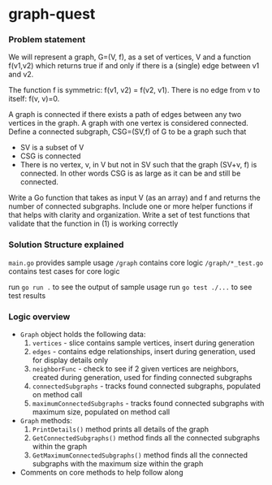# graph-quest

### Problem statement

We will represent a graph, G=(V, f), as a set of vertices, V and a function f(v1,v2) which returns true if and only if there is a (single) edge between v1 and v2.

The function f is symmetric: f(v1, v2) = f(v2, v1). There is no edge from v to itself: f(v, v)=0.

A graph is connected if there exists a path of edges between any two vertices in the graph. A graph with one vertex is considered connected. Define a connected subgraph, CSG=(SV,f) of G to be a graph such that

- SV is a subset of V
- CSG is connected
- There is no vertex, v, in V but not in SV such that the graph (SV+v, f) is connected. In other words CSG is as large as it can be and still be connected.

Write a Go function that takes as input V (as an array) and f and returns the number of connected subgraphs. Include one or more helper functions if that helps with clarity and organization.
Write a set of test functions that validate that the function in (1) is working correctly

### Solution Structure explained

`main.go` provides sample usage
`/graph` contains core logic
`/graph/*_test.go` contains test cases for core logic

run `go run .` to see the output of sample usage
run `go test ./...` to see test results

### Logic overview

- `Graph` object holds the following data:
  1. `vertices` - slice contains sample vertices, insert during generation
  2. `edges` - contains edge relationships, insert during generation, used for display details only
  3. `neighborFunc` - check to see if 2 given vertices are neighbors, created during generation, used for finding connected subgraphs
  4. `connectedSubgraphs` - tracks found connected subgraphs, populated on method call
  5. `maximumConnectedSubgraphs` - tracks found connected subgraphs with maximum size, populated on method call
- `Graph` methods:
  1. `PrintDetails()` method prints all details of the graph
  2. `GetConnectedSubgraphs()` method finds all the connected subgraphs within the graph
  3. `GetMaximumConnectedSubgraphs()` method finds all the connected subgraphs with the maximum size within the graph
- Comments on core methods to help follow along
